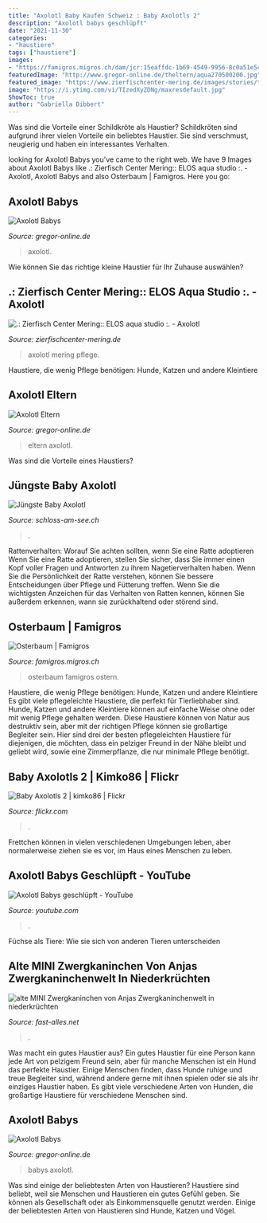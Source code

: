 ```yaml
---
title: "Axolotl Baby Kaufen Schweiz : Baby Axolotls 2"
description: "Axolotl babys geschlüpft"
date: "2021-11-30"
categories:
- "haustiere"
tags: ["haustiere"]
images:
- "https://famigros.migros.ch/dam/jcr:15eaffdc-1b69-4549-9956-8c0a51e5c1be/osterbaum-buehne-content.jpg"
featuredImage: "http://www.gregor-online.de/theltern/aqua270500200.jpg"
featured_image: "https://www.zierfischcenter-mering.de/images/stories/teich/axolotl_smal_3.jpg"
image: "https://i.ytimg.com/vi/TIzedXyZDNg/maxresdefault.jpg"
ShowToc: true
author: "Gabriella Dibbert"
---
```



Was sind die Vorteile einer Schildkröte als Haustier?
Schildkröten sind aufgrund ihrer vielen Vorteile ein beliebtes Haustier. Sie sind verschmust, neugierig und haben ein interessantes Verhalten.

	

		
looking for Axolotl Babys you've came to the right web. We have 9 Images about Axolotl Babys like .: Zierfisch Center Mering:: ELOS aqua studio :. - Axolotl, Axolotl Babys and also Osterbaum | Famigros. Here you go:
		
    
## Axolotl Babys

<img loading=lazy src="http://www.gregor-online.de/thbabys/DSC02778.JPG" onerror="this.onerror=null;this.src='https://tse4.mm.bing.net/th?id=OIP.aL_pMvm2V6iaafefnwLkowHaFj&amp;pid=15.1';" alt="Axolotl Babys">

_Source: gregor-online.de_

>axolotl. 

	

Wie können Sie das richtige kleine Haustier für Ihr Zuhause auswählen?

    
## .: Zierfisch Center Mering:: ELOS Aqua Studio :. - Axolotl

<img loading=lazy src="https://www.zierfischcenter-mering.de/images/stories/teich/axolotl_smal_3.jpg" onerror="this.onerror=null;this.src='https://tse3.mm.bing.net/th?id=OIP.ln8CvxQcW08s302anQOYOAHaHT&amp;pid=15.1';" alt=".: Zierfisch Center Mering:: ELOS aqua studio :. - Axolotl">

_Source: zierfischcenter-mering.de_

>axolotl mering pflege. 

	

Haustiere, die wenig Pflege benötigen: Hunde, Katzen und andere Kleintiere

    
## Axolotl Eltern

<img loading=lazy src="http://www.gregor-online.de/theltern/DSC02466.JPG" onerror="this.onerror=null;this.src='https://tse4.mm.bing.net/th?id=OIP.NV4kzu3KcseXflu5IMF5_QHaFj&amp;pid=15.1';" alt="Axolotl Eltern">

_Source: gregor-online.de_

>eltern axolotl. 

	

Was sind die Vorteile eines Haustiers?

    
## Jüngste Baby Axolotl

<img loading=lazy src="http://www.schloss-am-see.ch/images/stories/contentbilder/800px_breite/news/2019/lotlbaby_3wo.jpg" onerror="this.onerror=null;this.src='https://tse2.mm.bing.net/th?id=OIP.fPptTIIluzNQkWMh7kZFowHaFk&amp;pid=15.1';" alt="Jüngste Baby Axolotl">

_Source: schloss-am-see.ch_

>. 

	

Rattenverhalten: Worauf Sie achten sollten, wenn Sie eine Ratte adoptieren
Wenn Sie eine Ratte adoptieren, stellen Sie sicher, dass Sie immer einen Kopf voller Fragen und Antworten zu ihrem Nagetierverhalten haben. Wenn Sie die Persönlichkeit der Ratte verstehen, können Sie bessere Entscheidungen über Pflege und Fütterung treffen. Wenn Sie die wichtigsten Anzeichen für das Verhalten von Ratten kennen, können Sie außerdem erkennen, wann sie zurückhaltend oder störend sind.

    
## Osterbaum | Famigros

<img loading=lazy src="https://famigros.migros.ch/dam/jcr:15eaffdc-1b69-4549-9956-8c0a51e5c1be/osterbaum-buehne-content.jpg" onerror="this.onerror=null;this.src='https://tse3.mm.bing.net/th?id=OIP.QtyytUcO9MjXFFzYnCyemQHaGL&amp;pid=15.1';" alt="Osterbaum | Famigros">

_Source: famigros.migros.ch_

>osterbaum famigros ostern. 

	

Haustiere, die wenig Pflege benötigen: Hunde, Katzen und andere Kleintiere
Es gibt viele pflegeleichte Haustiere, die perfekt für Tierliebhaber sind. Hunde, Katzen und andere Kleintiere können auf einfache Weise ohne oder mit wenig Pflege gehalten werden. Diese Haustiere können von Natur aus destruktiv sein, aber mit der richtigen Pflege können sie großartige Begleiter sein. Hier sind drei der besten pflegeleichten Haustiere für diejenigen, die möchten, dass ein pelziger Freund in der Nähe bleibt und geliebt wird, sowie eine Zimmerpflanze, die nur minimale Pflege benötigt.

    
## Baby Axolotls 2 | Kimko86 | Flickr

<img loading=lazy src="https://live.staticflickr.com/2756/4540115826_9b39377f79_b.jpg" onerror="this.onerror=null;this.src='https://tse1.mm.bing.net/th?id=OIP.DnbD9maU8UP0K2W5mYrKXAHaEK&amp;pid=15.1';" alt="Baby Axolotls 2 | kimko86 | Flickr">

_Source: flickr.com_

>. 

	

Frettchen können in vielen verschiedenen Umgebungen leben, aber normalerweise ziehen sie es vor, im Haus eines Menschen zu leben.

    
## Axolotl Babys Geschlüpft - YouTube

<img loading=lazy src="https://i.ytimg.com/vi/TIzedXyZDNg/maxresdefault.jpg" onerror="this.onerror=null;this.src='https://tse3.mm.bing.net/th?id=OIP.AK5UJQgLzi4SOumuGggVzgHaEK&amp;pid=15.1';" alt="Axolotl Babys geschlüpft - YouTube">

_Source: youtube.com_

>. 

	

Füchse als Tiere: Wie sie sich von anderen Tieren unterscheiden

    
## Alte MINI Zwergkaninchen Von Anjas Zwergkaninchenwelt In Niederkrüchten

<img loading=lazy src="https://www.fast-alles.net/pictures/387463.jpg" onerror="this.onerror=null;this.src='https://tse3.mm.bing.net/th?id=OIP.fqoNHPgH2vOXR7xvNiDkEgAAAA&amp;pid=15.1';" alt="alte MINI Zwergkaninchen von Anjas Zwergkaninchenwelt in niederkrüchten">

_Source: fast-alles.net_

>. 

	

Was macht ein gutes Haustier aus?
Ein gutes Haustier für eine Person kann jede Art von pelzigem Freund sein, aber für manche Menschen ist ein Hund das perfekte Haustier. Einige Menschen finden, dass Hunde ruhige und treue Begleiter sind, während andere gerne mit ihnen spielen oder sie als ihr einziges Haustier haben. Es gibt viele verschiedene Arten von Hunden, die großartige Haustiere für verschiedene Menschen sind.

    
## Axolotl Babys

<img loading=lazy src="http://www.gregor-online.de/theltern/aqua270500200.jpg" onerror="this.onerror=null;this.src='https://tse4.mm.bing.net/th?id=OIP.H2MUTe2szaR5nV9fgCWwUgHaFj&amp;pid=15.1';" alt="Axolotl Babys">

_Source: gregor-online.de_

>babys axolotl. 

	

Was sind einige der beliebtesten Arten von Haustieren?
Haustiere sind beliebt, weil sie Menschen und Haustieren ein gutes Gefühl geben. Sie können als Gesellschaft oder als Einkommensquelle genutzt werden. Einige der beliebtesten Arten von Haustieren sind Hunde, Katzen und Vögel.

